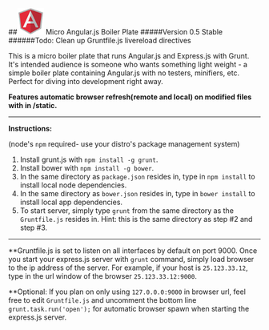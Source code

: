 
##![alt text](https://raw.githubusercontent.com/dman777/icons/master/angular.png)    Micro Angular.js Boiler Plate 
#####Version 0.5 Stable
######Todo: Clean up Gruntfile.js livereload directives

This is a micro boiler plate that runs Angular.js and Express.js with Grunt. It's intended audience is someone who wants something light weight - a simple boiler plate containing Angular.js with no testers, minifiers, etc. Perfect for diving into development right away. 

**Features automatic browser refresh(remote and local) on modified files with in /static.**


___________________________________________________________________________________________

**Instructions:**

(node's `npm` required- use your distro's package management system)

1. Install grunt.js with `npm install -g grunt`.
2. Install bower with `npm install -g bower`.
3. In the same directory as `package.json` resides in, type in `npm install` to install local node dependencies.
4. In the same directory as `bower.json` resides in, type in `bower install` to install local app dependencies.
5. To start server, simply type `grunt` from the same directory as the `Gruntfile.js` resides in. 
   Hint: this is the same directory as step #2 and step #3.

___________________________________________________________________________________________

**Gruntfile.js is set to listen on all interfaces by default on port 9000. Once you start your express.js server with `grunt` command, simply load browser to the ip address of the server. For example, if your host is `25.123.33.12`, type in the url window of the browser `25.123.33.12:9000`. 

**Optional: If you plan on only using `127.0.0.0:9000` in browser url, feel free to edit `Gruntfile.js` and uncomment the bottom line `grunt.task.run('open');` for automatic browser spawn when starting the express.js server. 



